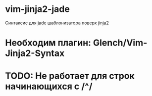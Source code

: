 # vim-jinja2-jade
Синтаксис для jade шаблонизатора поверх jinja2

# Необходим плагин: Glench/Vim-Jinja2-Syntax
# TODO: Не работает для строк начинающихся с /^/
